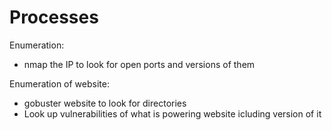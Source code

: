 <h1>Processes</h1>

Enumeration:
* nmap the IP to look for open ports and versions of them

Enumeration of website:
* gobuster website to look for directories
* Look up vulnerabilities of what is powering website icluding version of it
